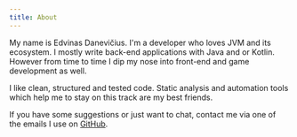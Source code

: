 ```yaml
---
title: About
---
```


My name is Edvinas Danevičius. I'm a developer who loves JVM and its ecosystem. I mostly write back-end applications with Java and or Kotlin. However from time to time I dip my nose into front-end and game development as well.

I like clean, structured and tested code. Static analysis and automation tools which help me to stay on this track are my best friends.

[GitHub]: https://github.com/Edvinas01 "My GitHub profile"

If you have some suggestions or just want to chat, contact me via one of the emails I use on [GitHub].
